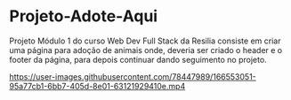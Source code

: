 # Projeto-Adote-Aqui
Projeto Módulo 1 do curso Web Dev Full Stack da Resilia consiste em criar uma página para adoção de animais onde, deveria ser criado o header e o footer da página,
para depois continuar dando seguimento no projeto.





https://user-images.githubusercontent.com/78447989/166553051-95a77cb1-6bb7-405d-8e01-63121929410e.mp4


